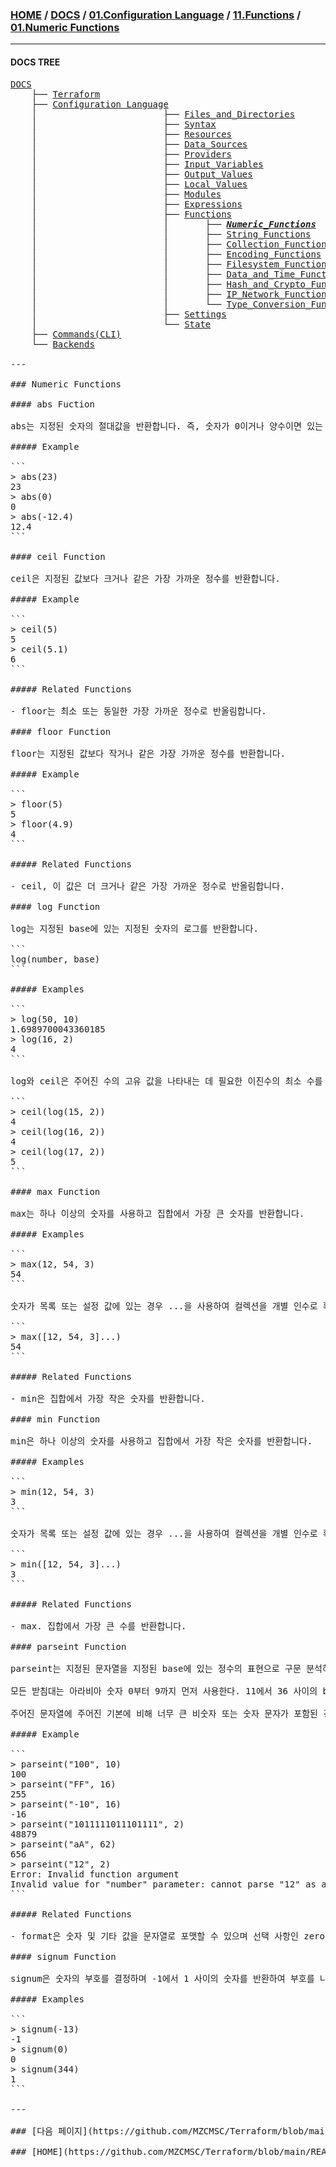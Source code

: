 ### [HOME](https://github.com/MZCMSC/Terraform/blob/main/README.md) / [DOCS](https://github.com/MZCMSC/Terraform/blob/main/DOCS/README.md) / [01.Configuration Language](https://github.com/MZCMSC/Terraform/blob/main/DOCS/01_Configuration_Language/README.md) / [11.Functions](https://github.com/MZCMSC/Terraform/blob/main/DOCS/01_Configuration_Language/11_Functions/README.md) / [01.Numeric Functions](https://github.com/MZCMSC/Terraform/blob/main/DOCS/01_Configuration_Language/11_Functions/01_Numeric_Functions/README.md)

---

#### DOCS TREE

<pre>
<a href = "https://github.com/MZCMSC/Terraform/blob/main/DOCS/README.md">DOCS</a>
    ├── <a href = "https://github.com/MZCMSC/Terraform/blob/main/DOCS/00_Terraform/README.md">Terraform</a>
    ├── <a href = "https://github.com/MZCMSC/Terraform/blob/main/DOCS/01_Configuration_Language/README.md">Configuration Language</a>
    │                        ├── <a href = "https://github.com/MZCMSC/Terraform/blob/main/DOCS/01_Configuration_Language/01_Files_and_Directories/README.md">Files_and_Directories</a>
    │                        ├── <a href = "https://github.com/MZCMSC/Terraform/blob/main/DOCS/01_Configuration_Language/02_Syntax/README.md">Syntax</a>
    │                        ├── <a href = "https://github.com/MZCMSC/Terraform/blob/main/DOCS/01_Configuration_Language/03_Resources/README.md">Resources</a>
    │                        ├── <a href = "https://github.com/MZCMSC/Terraform/blob/main/DOCS/01_Configuration_Language/04_Data_Sources/README.md">Data_Sources</a>
    │                        ├── <a href = "https://github.com/MZCMSC/Terraform/blob/main/DOCS/01_Configuration_Language/05_Providers/README.md">Providers</a>
    │                        ├── <a href = "https://github.com/MZCMSC/Terraform/blob/main/DOCS/01_Configuration_Language/06_Input_Variables/README.md">Input_Variables</a>
    │                        ├── <a href = "https://github.com/MZCMSC/Terraform/blob/main/DOCS/01_Configuration_Language/07_Output_Values/README.md">Output_Values</a>
    │                        ├── <a href = "https://github.com/MZCMSC/Terraform/blob/main/DOCS/01_Configuration_Language/08_Local_Values/README.md">Local_Values</a>
    │                        ├── <a href = "https://github.com/MZCMSC/Terraform/blob/main/DOCS/01_Configuration_Language/09_Modules/README.md">Modules</a>
    │                        ├── <a href = "https://github.com/MZCMSC/Terraform/blob/main/DOCS/01_Configuration_Language/10_Expressions/README.md">Expressions</a>
    │                        ├── <a href = "https://github.com/MZCMSC/Terraform/blob/main/DOCS/01_Configuration_Language/11_Functions/README.md">Functions</a>
    │                        │       ├── <i><b><a href = "https://github.com/MZCMSC/Terraform/blob/main/DOCS/01_Configuration_Language/11_Functions/01_Numeric_Functions/README.md">Numeric_Functions</a></b></i>
    │                        │       ├── <a href = "https://github.com/MZCMSC/Terraform/blob/main/DOCS/01_Configuration_Language/11_Functions/02_String_Functions/README.md">String_Functions</a>
    │                        │       ├── <a href = "https://github.com/MZCMSC/Terraform/blob/main/DOCS/01_Configuration_Language/11_Functions/03_Collection_Functions/README.md">Collection_Functions</a>
    │                        │       ├── <a href = "https://github.com/MZCMSC/Terraform/blob/main/DOCS/01_Configuration_Language/11_Functions/04_Encoding_Functions/README.md">Encoding_Functions</a>
    │                        │       ├── <a href = "https://github.com/MZCMSC/Terraform/blob/main/DOCS/01_Configuration_Language/11_Functions/05_Filesystem_Functions/README.md">Filesystem_Functions</a>
    │                        │       ├── <a href = "https://github.com/MZCMSC/Terraform/blob/main/DOCS/01_Configuration_Language/11_Functions/06_Date_and_Time_Functions/README.md">Data_and_Time_Functions</a>
    │                        │       ├── <a href = "https://github.com/MZCMSC/Terraform/blob/main/DOCS/01_Configuration_Language/11_Functions/07_Hash_and_Crypto_Functions/README.md">Hash_and_Crypto_Functions</a>
    │                        │       ├── <a href = "https://github.com/MZCMSC/Terraform/blob/main/DOCS/01_Configuration_Language/11_Functions/08_IP_Network_Functions/README.md">IP_Network_Functions</a>
    │                        │       └── <a href = "https://github.com/MZCMSC/Terraform/blob/main/DOCS/01_Configuration_Language/11_Functions/09_Type_Conversion_Functions/README.md">Type_Conversion_Functions</a>
    │                        ├── <a href = "https://github.com/MZCMSC/Terraform/blob/main/DOCS/01_Configuration_Language/12_Settings/README.md">Settings</a>
    │                        └── <a href = "https://github.com/MZCMSC/Terraform/blob/main/DOCS/01_Configuration_Language/13_State/README.md">State</a>  
    ├── <a href ="https://github.com/MZCMSC/Terraform/blob/main/DOCS/02_Commands(CLI)/README.md">Commands(CLI)</a>
    └── <a href = "https://github.com/MZCMSC/Terraform/blob/main/DOCS/03_Backends/README.md">Backends</a>

---

### Numeric Functions

#### abs Fuction

abs는 지정된 숫자의 절대값을 반환합니다. 즉, 숫자가 0이거나 양수이면 있는 그대로 반환되지만 음수이면 -1에 곱하여 양수로 만든 후 반환한다.

##### Example

```
> abs(23)
23
> abs(0)
0
> abs(-12.4)
12.4
```

#### ceil Function

ceil은 지정된 값보다 크거나 같은 가장 가까운 정수를 반환합니다.

##### Example

```
> ceil(5)
5
> ceil(5.1)
6
```

##### Related Functions

- floor는 최소 또는 동일한 가장 가까운 정수로 반올림합니다.

#### floor Function

floor는 지정된 값보다 작거나 같은 가장 가까운 정수를 반환합니다.

##### Example

```
> floor(5)
5
> floor(4.9)
4
```

##### Related Functions

- ceil, 이 값은 더 크거나 같은 가장 가까운 정수로 반올림합니다.

#### log Function

log는 지정된 base에 있는 지정된 숫자의 로그를 반환합니다.

```
log(number, base)
```

##### Examples

```
> log(50, 10)
1.6989700043360185
> log(16, 2)
4
```

log와 ceil은 주어진 수의 고유 값을 나타내는 데 필요한 이진수의 최소 수를 찾기 위해 함께 사용될 수 있다.

```
> ceil(log(15, 2))
4
> ceil(log(16, 2))
4
> ceil(log(17, 2))
5
```

#### max Function

max는 하나 이상의 숫자를 사용하고 집합에서 가장 큰 숫자를 반환합니다.

##### Examples

```
> max(12, 54, 3)
54
```

숫자가 목록 또는 설정 값에 있는 경우 ...을 사용하여 컬렉션을 개별 인수로 확장합니다.

```
> max([12, 54, 3]...)
54
```

##### Related Functions

- min은 집합에서 가장 작은 숫자를 반환합니다.

#### min Function

min은 하나 이상의 숫자를 사용하고 집합에서 가장 작은 숫자를 반환합니다.

##### Examples

```
> min(12, 54, 3)
3
```

숫자가 목록 또는 설정 값에 있는 경우 ...을 사용하여 컬렉션을 개별 인수로 확장합니다.

```
> min([12, 54, 3]...)
3
```

##### Related Functions

- max. 집합에서 가장 큰 수를 반환합니다.

#### parseint Function

parseint는 지정된 문자열을 지정된 base에 있는 정수의 표현으로 구문 분석하고 결과 숫자를 반환합니다. base는 2와 62 사이여야 합니다.

모든 받침대는 아라비아 숫자 0부터 9까지 먼저 사용한다. 11에서 36 사이의 base는 대소문자를 구분하지 않는 라틴 문자를 사용하여 더 높은 단위 값을 나타냅니다. 37자리 이상은 소문자 라틴 문자와 대문자 라틴 문자를 사용한다.

주어진 문자열에 주어진 기본에 비해 너무 큰 비숫자 또는 숫자 문자가 포함된 경우 parseint는 오류를 생성합니다.

##### Example

```
> parseint("100", 10)
100
> parseint("FF", 16)
255
> parseint("-10", 16)
-16
> parseint("1011111011101111", 2)
48879
> parseint("aA", 62)
656
> parseint("12", 2)
Error: Invalid function argument
Invalid value for "number" parameter: cannot parse "12" as a base 2 integer.
```

##### Related Functions

- format은 숫자 및 기타 값을 문자열로 포맷할 수 있으며 선택 사항인 zero padding, alignment(정렬) 등을 사용할 수 있습니다.

#### signum Function

signum은 숫자의 부호를 결정하며 -1에서 1 사이의 숫자를 반환하여 부호를 나타냅니다.

##### Examples

```
> signum(-13)
-1
> signum(0)
0
> signum(344)
1
```

---

### [다음 페이지](https://github.com/MZCMSC/Terraform/blob/main/DOCS/05_Functions/02_String_Functions/README.md)

### [HOME](https://github.com/MZCMSC/Terraform/blob/main/README.md)
